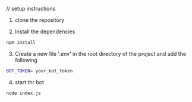 // setup instructions

1. clone the repository


2. Install the dependencies

```bash
npm install
````

3. Create a new file '.env' in the root directory of the project and add the following

```bash
BOT_TOKEN= your_bot_token
```

4. start thr bot

```bash
node index.js
```